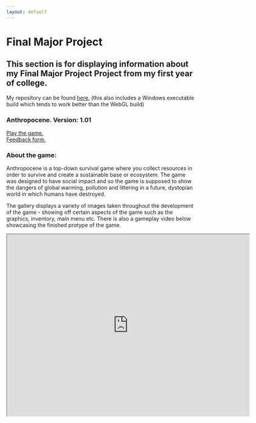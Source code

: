 ```yaml
---
layout: default
---
```


# Final Major Project
## This section is for displaying information about my Final Major Project Project from my first year of college.

My repository can be found [here.](https://github.com/ElliotEserin/Anthropocene-FMP-game) 
(this also includes a Windows executable build which tends to work better than the WebGL build)

### Anthropocene. Version: 1.01 

<a href="game.html"> Play the game. </a>
<br>
[Feedback form.](https://docs.google.com/forms/d/e/1FAIpQLSeBsKZaDSpUHMq6CRjnLrW463o8pFNgcwlY2b0wueJP0v0fKA/viewform?usp=sf_link)

### About the game:

Anthropocene is a top-down survival game where you collect resources in order to survive and create a sustainable base or ecosystem. The game was designed to have social impact and so the game is supposed to show the dangers of global warming, pollution and littering in a future, dystopian world in which humans have destroyed. 

The gallery displays a variety of images taken throughout the development of the game - showing off certain aspects of the game such as the graphics, inventory, main menu etc. 
There is also a gameplay video below showcasing the finished protype of the game.

<iframe src="https://drive.google.com/file/d/1qe33vj53H91Plwdx1KWZJyrBVQxHN5IP/preview" width="640" height="480"></iframe>
